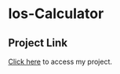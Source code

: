# Ios-Calculator

## Project Link

<a href="https://asknksk.github.io/Ios-Calculator/" target="_blank">Click here</a> to access my project.
